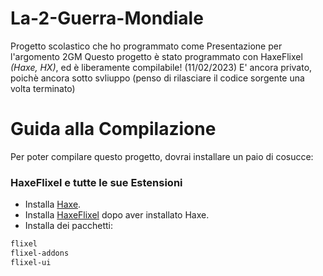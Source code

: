 # La-2-Guerra-Mondiale
Progetto scolastico che ho programmato come Presentazione per l'argomento 2GM
Questo progetto è stato programmato con HaxeFlixel *(Haxe, HX)*, ed è liberamente compilabile!
(11/02/2023) E' ancora privato, poichè ancora sotto svliuppo (penso di rilasciare il codice sorgente una volta terminato)


# Guida alla Compilazione
Per poter compilare questo progetto, dovrai installare un paio di cosucce:

### HaxeFlixel e tutte le sue Estensioni
- Installa [Haxe](https://haxe.org/download/).
- Installa [HaxeFlixel](https://haxeflixel.com/documentation/install-haxeflixel/) dopo aver installato Haxe.
- Installa dei pacchetti:
 ```cmd 
flixel
flixel-addons
flixel-ui
 ```
